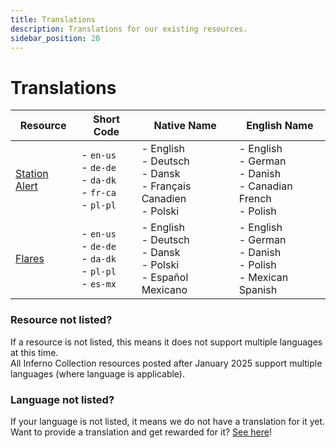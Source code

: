 ```yaml
---
title: Translations
description: Translations for our existing resources.
sidebar_position: 20
---
```


# Translations

| Resource                           | Short Code                                                        | Native Name                                                              | English Name                                                           |
|------------------------------------|-------------------------------------------------------------------|--------------------------------------------------------------------------|------------------------------------------------------------------------|
| [Station Alert](station-alert.mdx) | - `en-us`<br/>- `de-de`<br/>- `da-dk`<br/>- `fr-ca`<br/>- `pl-pl` | - English<br/>- Deutsch<br/>- Dansk<br/>- Français Canadien<br/>- Polski | - English<br/>- German<br/>- Danish<br/>- Canadian French<br/>- Polish |
| [Flares](flares.mdx)               | - `en-us`<br/>- `de-de`<br/>- `da-dk`<br/>- `pl-pl`<br/>- `es-mx` | - English<br/>- Deutsch<br/>- Dansk<br/>- Polski<br/>- Español Mexicano  | - English<br/>- German<br/>- Danish<br/>- Polish<br/>- Mexican Spanish |

### Resource not listed?
If a resource is not listed, this means it does not support multiple languages at this time.  
All Inferno Collection resources posted after January 2025 support multiple languages (where language is applicable).

### Language not listed?
If your language is not listed, it means we do not have a translation for it yet.  
Want to provide a translation and get rewarded for it? [See here](..)!
